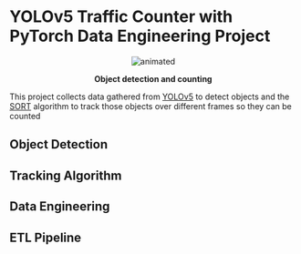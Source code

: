 # YOLOv5 Traffic Counter with PyTorch Data Engineering Project

<p align="center">
  <img src="data/videos/detected.gif" alt="animated" />
</p>

<p align="center">
  <b>Object detection and counting</b>
</p>

This project collects data gathered from [YOLOv5](https://github.com/ultralytics/yolov5) to detect objects and the 
[SORT](https://github.com/abewley/sort) algorithm to track those objects over different frames so they can be counted



## Object Detection




## Tracking Algorithm





## Data Engineering

## ETL Pipeline







